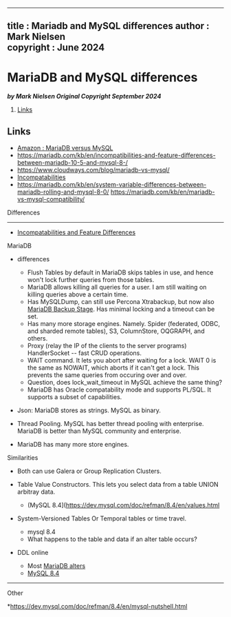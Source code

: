  
---
title : Mariadb and MySQL differences
author : Mark Nielsen  
copyright : June 2024  
---


MariaDB and MySQL differences
==============================

_**by Mark Nielsen
Original Copyright September 2024**_


1. [Links](#links)

<a name=Links></a>Links
-----
* [Amazon : MariaDB versus MySQL](https://aws.amazon.com/compare/the-difference-between-mariadb-vs-mysql/#:~:text=MariaDB%20is%20more%20scalable%20and,multiple%20engines%20in%20one%20table.)
* https://mariadb.com/kb/en/incompatibilities-and-feature-differences-between-mariadb-10-5-and-mysql-8-/
* https://www.cloudways.com/blog/mariadb-vs-mysql/
* [Incompatabilities](https://mariadb.com/kb/en/incompatibilities-and-feature-differences-between-mariadb-10-5-and-mysql-8-/)
* https://mariadb.com/kb/en/system-variable-differences-between-mariadb-rolling-and-mysql-8-0/
https://mariadb.com/kb/en/mariadb-vs-mysql-compatibility/


<a name=diff></a>Differences

-----

* [Incompatabilities and Feature Differences](https://mariadb.com/kb/en/incompatibilities-and-feature-differences-between-mariadb-10-5-and-mysql-8-/)

MariaDB
* differences
    * Flush Tables by default in MariaDB skips tables in use, and hence won't lock further queries from those tables.
    * MariaDB allows killing all queries for a user. I am still waiting on
killing queries above a certain time.
    * Has MySQLDump, can still use Percona Xtrabackup, but now also
    [MariaDB Backup Stage](https://mariadb.com/kb/en/backup-stage/).
    Has minimal locking and a timeout can be set.
    * Has many more storage engines. Namely. Spider (federated, ODBC, and sharded remote tables), S3, ColumnStore, OQGRAPH, and others. 
    * Proxy (relay the IP of the clients to the server programs)
    HandlerSocket -- fast CRUD operations.
    * WAIT command. It lets you abort after waiting for a lock.
    WAIT 0 is the same as NOWAIT, which aborts if it can't get a lock.
    This prevents the same queries from occuring over and over.
    * Question, does lock_wait_timeout in MySQL achieve the same thing?
    * MariaDB has Oracle compatability mode and supports PL/SQL. It supports
    a subset of capabilities. 

* Json: MariaDB stores as strings. MySQL as binary.
* Thread Pooling. MySQL has better thread pooling with enterprise.
MariaDB is better than MySQL community and enterprise. 
* MariaDB has many more store engines.

<a name=sim></a>Similarities
* Both can use Galera or Group Replication Clusters.
* Table Value Constructors. This lets you select data from a
      table UNION arbitray  data.
    * (MySQL 8.4](https://dev.mysql.com/doc/refman/8.4/en/values.html  

* System-Versioned Tables Or Temporal tables or time travel.
    * mysql 8.4
    * What happens to the table and data if an alter table occurs?

* DDL online
   * Most [MariaDB alters](https://mariadb.com/kb/en/innodb-online-ddl-operations-with-the-inplace-alter-algorithm/)
   * [MySQL 8.4](https://dev.mysql.com/doc/refman/8.4/en/innodb-online-ddl-operations.html)


-------
Other

*https://dev.mysql.com/doc/refman/8.4/en/mysql-nutshell.html